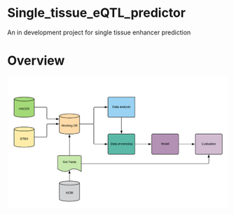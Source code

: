 # Single_tissue_eQTL_predictor
An in development project for single tissue enhancer prediction

# Overview
![alt text](https://github.com/Ghezaielm/Single_tissue_eQTL_predictor/blob/master/Blank%20UML.png)
